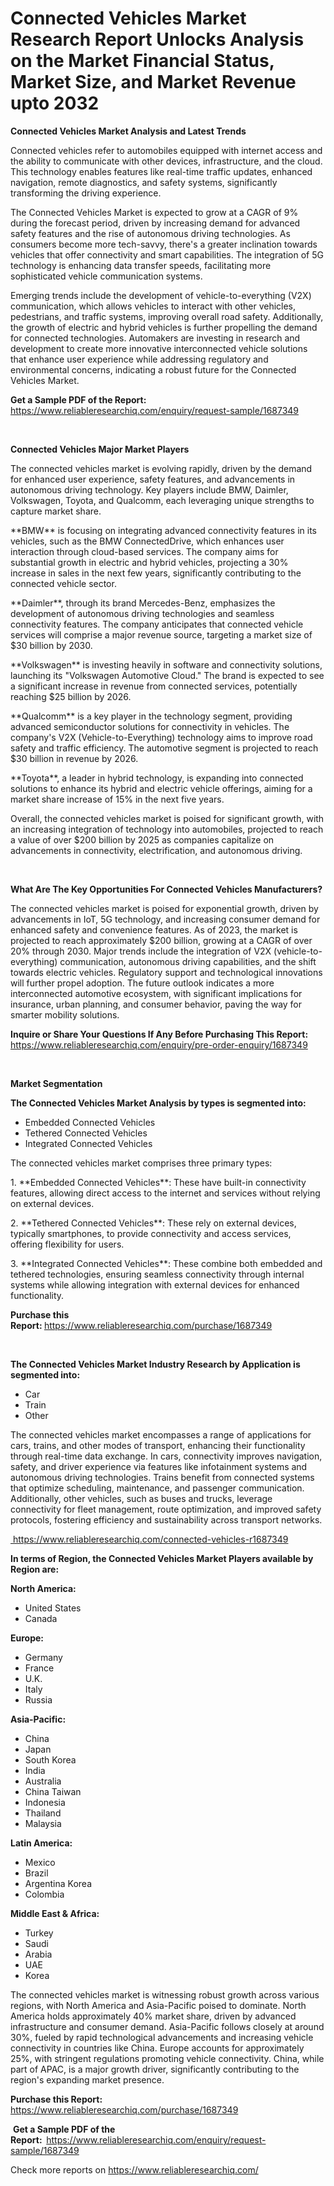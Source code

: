 <p><h1>Connected Vehicles Market Research Report Unlocks Analysis on the Market Financial Status, Market Size, and Market Revenue upto 2032</h1></p><p><strong>Connected Vehicles Market Analysis and Latest Trends</strong></p>
<p><p>Connected vehicles refer to automobiles equipped with internet access and the ability to communicate with other devices, infrastructure, and the cloud. This technology enables features like real-time traffic updates, enhanced navigation, remote diagnostics, and safety systems, significantly transforming the driving experience.</p><p>The Connected Vehicles Market is expected to grow at a CAGR of 9% during the forecast period, driven by increasing demand for advanced safety features and the rise of autonomous driving technologies. As consumers become more tech-savvy, there's a greater inclination towards vehicles that offer connectivity and smart capabilities. The integration of 5G technology is enhancing data transfer speeds, facilitating more sophisticated vehicle communication systems.</p><p>Emerging trends include the development of vehicle-to-everything (V2X) communication, which allows vehicles to interact with other vehicles, pedestrians, and traffic systems, improving overall road safety. Additionally, the growth of electric and hybrid vehicles is further propelling the demand for connected technologies. Automakers are investing in research and development to create more innovative interconnected vehicle solutions that enhance user experience while addressing regulatory and environmental concerns, indicating a robust future for the Connected Vehicles Market.</p></p>
<p><strong>Get a Sample PDF of the Report:&nbsp;</strong> <a href="https://www.reliableresearchiq.com/enquiry/request-sample/1687349?utm_campaign=2757&utm_medium=2&utm_source=Github&utm_content=ia&utm_term=30032025&utm_id=connected-vehicles">https://www.reliableresearchiq.com/enquiry/request-sample/1687349</a></p>
<p>&nbsp;</p>
<p><strong>Connected Vehicles Major Market Players</strong></p>
<p><p>The connected vehicles market is evolving rapidly, driven by the demand for enhanced user experience, safety features, and advancements in autonomous driving technology. Key players include BMW, Daimler, Volkswagen, Toyota, and Qualcomm, each leveraging unique strengths to capture market share.</p><p>**BMW** is focusing on integrating advanced connectivity features in its vehicles, such as the BMW ConnectedDrive, which enhances user interaction through cloud-based services. The company aims for substantial growth in electric and hybrid vehicles, projecting a 30% increase in sales in the next few years, significantly contributing to the connected vehicle sector.</p><p>**Daimler**, through its brand Mercedes-Benz, emphasizes the development of autonomous driving technologies and seamless connectivity features. The company anticipates that connected vehicle services will comprise a major revenue source, targeting a market size of $30 billion by 2030.</p><p>**Volkswagen** is investing heavily in software and connectivity solutions, launching its "Volkswagen Automotive Cloud." The brand is expected to see a significant increase in revenue from connected services, potentially reaching $25 billion by 2026.</p><p>**Qualcomm** is a key player in the technology segment, providing advanced semiconductor solutions for connectivity in vehicles. The company's V2X (Vehicle-to-Everything) technology aims to improve road safety and traffic efficiency. The automotive segment is projected to reach $30 billion in revenue by 2026.</p><p>**Toyota**, a leader in hybrid technology, is expanding into connected solutions to enhance its hybrid and electric vehicle offerings, aiming for a market share increase of 15% in the next five years.</p><p>Overall, the connected vehicles market is poised for significant growth, with an increasing integration of technology into automobiles, projected to reach a value of over $200 billion by 2025 as companies capitalize on advancements in connectivity, electrification, and autonomous driving.</p></p>
<p>&nbsp;</p>
<p><strong>What Are The Key Opportunities For Connected Vehicles Manufacturers?</strong></p>
<p><p>The connected vehicles market is poised for exponential growth, driven by advancements in IoT, 5G technology, and increasing consumer demand for enhanced safety and convenience features. As of 2023, the market is projected to reach approximately $200 billion, growing at a CAGR of over 20% through 2030. Major trends include the integration of V2X (vehicle-to-everything) communication, autonomous driving capabilities, and the shift towards electric vehicles. Regulatory support and technological innovations will further propel adoption. The future outlook indicates a more interconnected automotive ecosystem, with significant implications for insurance, urban planning, and consumer behavior, paving the way for smarter mobility solutions.</p></p>
<p><strong>Inquire or Share Your Questions If Any Before Purchasing This Report:</strong> <a href="https://www.reliableresearchiq.com/enquiry/pre-order-enquiry/1687349?utm_campaign=2757&utm_medium=2&utm_source=Github&utm_content=ia&utm_term=30032025&utm_id=connected-vehicles">https://www.reliableresearchiq.com/enquiry/pre-order-enquiry/1687349</a></p>
<p>&nbsp;</p>
<p><strong>Market Segmentation</strong></p>
<p><strong>The Connected Vehicles Market Analysis by types is segmented into:</strong></p>
<p><ul><li>Embedded Connected Vehicles</li><li>Tethered Connected Vehicles</li><li>Integrated Connected Vehicles</li></ul></p>
<p><p>The connected vehicles market comprises three primary types: </p><p>1. **Embedded Connected Vehicles**: These have built-in connectivity features, allowing direct access to the internet and services without relying on external devices.</p><p>  </p><p>2. **Tethered Connected Vehicles**: These rely on external devices, typically smartphones, to provide connectivity and access services, offering flexibility for users.</p><p>  </p><p>3. **Integrated Connected Vehicles**: These combine both embedded and tethered technologies, ensuring seamless connectivity through internal systems while allowing integration with external devices for enhanced functionality.</p></p>
<p><strong>Purchase this Report:&nbsp;</strong><a href="https://www.reliableresearchiq.com/purchase/1687349?utm_campaign=2757&utm_medium=2&utm_source=Github&utm_content=ia&utm_term=30032025&utm_id=connected-vehicles">https://www.reliableresearchiq.com/purchase/1687349</a></p>
<p>&nbsp;</p>
<p><strong>The Connected Vehicles Market Industry Research by Application is segmented into:</strong></p>
<p><ul><li>Car</li><li>Train</li><li>Other</li></ul></p>
<p><p>The connected vehicles market encompasses a range of applications for cars, trains, and other modes of transport, enhancing their functionality through real-time data exchange. In cars, connectivity improves navigation, safety, and driver experience via features like infotainment systems and autonomous driving technologies. Trains benefit from connected systems that optimize scheduling, maintenance, and passenger communication. Additionally, other vehicles, such as buses and trucks, leverage connectivity for fleet management, route optimization, and improved safety protocols, fostering efficiency and sustainability across transport networks.</p></p>
<p><a href="https://www.reliableresearchiq.com/connected-vehicles-r1687349?utm_campaign=2757&utm_medium=2&utm_source=Github&utm_content=ia&utm_term=30032025&utm_id=connected-vehicles">&nbsp;https://www.reliableresearchiq.com/connected-vehicles-r1687349</a></p>
<p><strong>In terms of Region, the Connected Vehicles Market Players available by Region are:</strong></p>
<p>
    <p> <strong> North America: </strong>
        <ul>
            <li>United States</li>
            <li>Canada</li>
        </ul>
        </p> 
    <p> <strong> Europe: </strong>
        <ul>
            <li>Germany</li>
            <li>France</li>
            <li>U.K.</li>
            <li>Italy</li>
            <li>Russia</li>
        </ul>
        </p> 
    <p> <strong> Asia-Pacific: </strong>
        <ul>
            <li>China</li>
            <li>Japan</li>
            <li>South Korea</li>
            <li>India</li>
            <li>Australia</li>
            <li>China Taiwan</li>
            <li>Indonesia</li>
            <li>Thailand</li>
            <li>Malaysia</li>
        </ul>
        </p> 
    <p> <strong> Latin America: </strong>
        <ul>
            <li>Mexico</li>
            <li>Brazil</li>
            <li>Argentina Korea</li>
            <li>Colombia</li>
        </ul>
        </p> 
    <p> <strong> Middle East & Africa: </strong>
        <ul>
            <li>Turkey</li>
            <li>Saudi</li>
            <li>Arabia</li>
            <li>UAE</li>
            <li>Korea</li>
        </ul>
    </p>
    </p>
<p><p>The connected vehicles market is witnessing robust growth across various regions, with North America and Asia-Pacific poised to dominate. North America holds approximately 40% market share, driven by advanced infrastructure and consumer demand. Asia-Pacific follows closely at around 30%, fueled by rapid technological advancements and increasing vehicle connectivity in countries like China. Europe accounts for approximately 25%, with stringent regulations promoting vehicle connectivity. China, while part of APAC, is a major growth driver, significantly contributing to the region's expanding market presence.</p></p>
<p><strong>Purchase this Report: </strong><a href="https://www.reliableresearchiq.com/purchase/1687349?utm_campaign=2757&utm_medium=2&utm_source=Github&utm_content=ia&utm_term=30032025&utm_id=connected-vehicles">https://www.reliableresearchiq.com/purchase/1687349</a></p>
<p>&nbsp;<strong>Get a Sample PDF of the Report:&nbsp;&nbsp;</strong><a href="https://www.reliableresearchiq.com/enquiry/request-sample/1687349?utm_campaign=2757&utm_medium=2&utm_source=Github&utm_content=ia&utm_term=30032025&utm_id=connected-vehicles">https://www.reliableresearchiq.com/enquiry/request-sample/1687349</a></p>
<p><strong></strong></p>
<p>Check more reports on <a href="https://www.reliableresearchiq.com/?utm_campaign=2757&utm_medium=2&utm_source=Github&utm_content=ia&utm_term=30032025&utm_id=connected-vehicles">https://www.reliableresearchiq.com/</a></p>